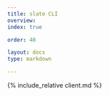 ```yaml
---
title: slate CLI
overview: 
index: true

order: 40 

layout: docs
type: markdown

---
```


{% include_relative client.md %}
